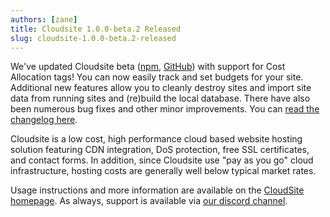 ```yaml
---
authors: [zane]
title: Cloudsite 1.0.0-beta.2 Released
slug: cloudsite-1.0.0-beta.2-released
---
```

We've updated Cloudsite beta ([npm](https://www.npmjs.com/package/cloudsite), [GitHub](https://github.com/liquid-labs/cloudsite)) with support for Cost Allocation tags! You can now easily track and set budgets for your site. Additional new features allow you to cleanly destroy sites and import site data from running sites and (re)build the local database. There have also been numerous bug fixes and other minor improvements. You can [read the changelog here](https://github.com/liquid-labs/cloudsite/releases/tag/v1.0.0-beta.2).

Cloudsite is a low cost, high performance cloud based website hosting solution featuring CDN integration, DoS protection, free SSL certificates, and contact forms. In addition, since Cloudsite use "pay as you go" cloud infrastructure, hosting costs are generally well below typical market rates.

Usage instructions and more information are available on the [CloudSite homepage](https://github.com/liquid-labs/cloudsite). As always, support is available via [our discord channel](https://discord.gg/QWAav6fZ5C).
